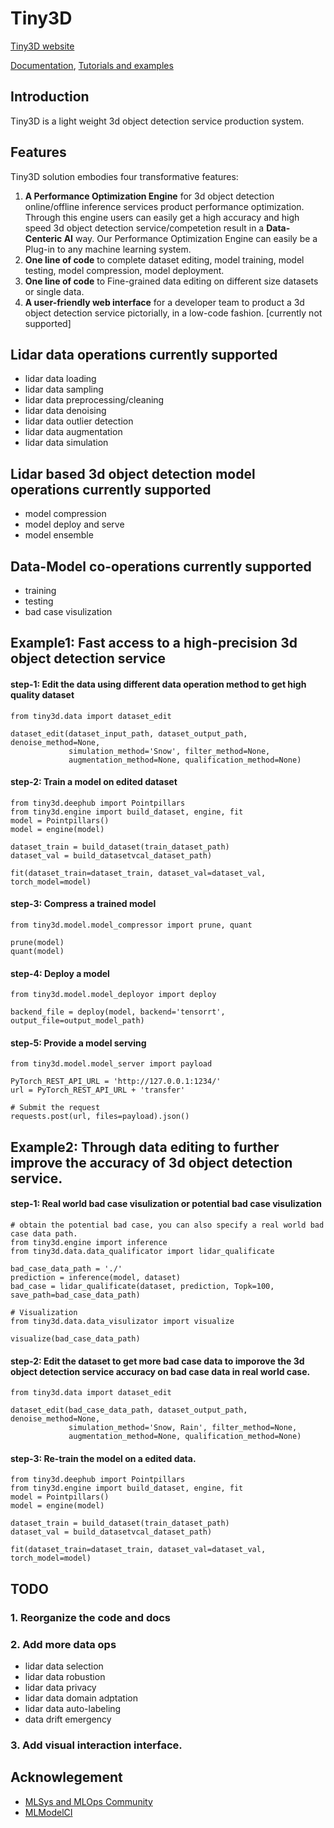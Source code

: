 # Tiny3D
[Tiny3D website](https://github.com/TinyDataML/Tiny3D)

[Documentation](https://github.com/TinyDataML/Tiny3D), [Tutorials and examples](https://github.com/TinyDataML/Tiny3D)

## Introduction 
Tiny3D is a light weight 3d object detection service production system.

## Features
Tiny3D solution embodies four transformative features: 
1. **A Performance Optimization Engine** for 3d object detection online/offline inference services product performance optimization. Through this engine users can easily get a high accuracy and high speed 3d object detection service/competetion result in a **Data-Centeric AI** way. Our Performance Optimization Engine can easily be a Plug-in to any machine learning system.
2. **One line of code** to complete dataset editing, model training, model testing, model compression, model deployment.
3. **One line of code** to Fine-grained data editing on different size datasets or single data.
4. **A user-friendly web interface** for a developer team to product a 3d object detection service pictorially, in a low-code fashion. [currently not supported]

## Lidar data operations currently supported
- lidar data loading
- lidar data sampling
- lidar data preprocessing/cleaning
- lidar data denoising
- lidar data outlier detection
- lidar data augmentation
- lidar data simulation

## Lidar based 3d object detection model operations currently supported
- model compression
- model deploy and serve
- model ensemble

## Data-Model co-operations currently supported
- training
- testing
- bad case visulization

## Example1: Fast access to a high-precision 3d object detection service
#### step-1: Edit the data using different data operation method to get high quality dataset
```
from tiny3d.data import dataset_edit

dataset_edit(dataset_input_path, dataset_output_path, denoise_method=None, 
             simulation_method='Snow', filter_method=None, 
             augmentation_method=None, qualification_method=None)
```

#### step-2: Train a model on edited dataset
```
from tiny3d.deephub import Pointpillars
from tiny3d.engine import build_dataset, engine, fit
model = Pointpillars()
model = engine(model)

dataset_train = build_dataset(train_dataset_path)
dataset_val = build_datasetvcal_dataset_path)

fit(dataset_train=dataset_train, dataset_val=dataset_val, torch_model=model)
```

#### step-3: Compress a trained model
```
from tiny3d.model.model_compressor import prune, quant 

prune(model)
quant(model)
```
#### step-4: Deploy a model
```
from tiny3d.model.model_deployor import deploy 

backend_file = deploy(model, backend='tensorrt', output_file=output_model_path)
```
#### step-5: Provide a model serving
```
from tiny3d.model.model_server import payload

PyTorch_REST_API_URL = 'http://127.0.0.1:1234/'
url = PyTorch_REST_API_URL + 'transfer'

# Submit the request
requests.post(url, files=payload).json()
```


## Example2: Through data editing to further improve the accuracy of 3d object detection service.
#### step-1: Real world bad case visulization or potential bad case visulization
```
# obtain the potential bad case, you can also specify a real world bad case data path.
from tiny3d.engine import inference
from tiny3d.data.data_qualificator import lidar_qualificate

bad_case_data_path = './'
prediction = inference(model, dataset)
bad_case = lidar_qualificate(dataset, prediction, Topk=100, save_path=bad_case_data_path)

# Visualization
from tiny3d.data.data_visulizator import visualize

visualize(bad_case_data_path)
```
#### step-2: Edit the dataset to get more bad case data to imporove the 3d object detection service accuracy on bad case data in real world case.
```
from tiny3d.data import dataset_edit

dataset_edit(bad_case_data_path, dataset_output_path, denoise_method=None, 
             simulation_method='Snow, Rain', filter_method=None, 
             augmentation_method=None, qualification_method=None)
```
#### step-3: Re-train the model on a edited data.
```
from tiny3d.deephub import Pointpillars
from tiny3d.engine import build_dataset, engine, fit
model = Pointpillars()
model = engine(model)

dataset_train = build_dataset(train_dataset_path)
dataset_val = build_datasetvcal_dataset_path)

fit(dataset_train=dataset_train, dataset_val=dataset_val, torch_model=model)
```

## TODO
### 1. Reorganize the code and docs
### 2. Add more data ops
- lidar data selection
- lidar data robustion
- lidar data privacy
- lidar data domain adptation
- lidar data auto-labeling
- data drift emergency
### 3. Add visual interaction interface.

## Acknowlegement
- [MLSys and MLOps Community](https://github.com/MLSysOps)
- [MLModelCI](https://github.com/cap-ntu/ML-Model-CI)
